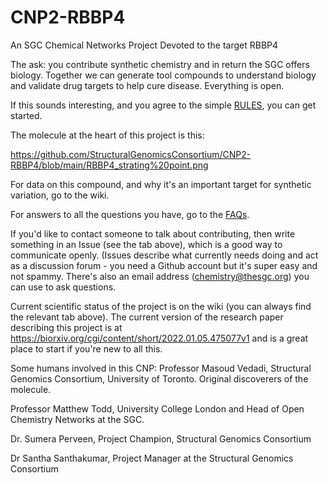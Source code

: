 # CNP2-RBBP4
An SGC Chemical Networks Project Devoted to the target RBBP4

The ask: you contribute synthetic chemistry and in return the SGC offers biology. Together we can generate tool compounds to understand biology and validate drug targets to help cure disease. Everything is open.

If this sounds interesting, and you agree to the simple [RULES](https://www.thesgc.org/sgc-open-chemistry-networks/terms-of-use), you can get started.

The molecule at the heart of this project is this:

https://github.com/StructuralGenomicsConsortium/CNP2-RBBP4/blob/main/RBBP4_strating%20point.png


For data on this compound, and why it's an important target for synthetic variation, go to the wiki.

For answers to all the questions you have, go to the [FAQs](https://www.thesgc.org/sgc-open-chemistry-networks/faq).

If you'd like to contact someone to talk about contributing, then write something in an Issue (see the tab above), which is a good way to communicate openly. (Issues describe what currently needs doing and act as a discussion forum - you need a Github account but it's super easy and not spammy. There's also an email address (chemistry@thesgc.org) you can use to ask questions.

Current scientific status of the project is on the wiki (you can always find the relevant tab above). The current version of the research paper describing this project is at  https://biorxiv.org/cgi/content/short/2022.01.05.475077v1 and is a great place to start if you're new to all this.

Some humans involved in this CNP:
Professor Masoud Vedadi, Structural Genomics Consortium, University of Toronto. Original discoverers of the molecule.

Professor Matthew Todd, University College London and Head of Open Chemistry Networks at the SGC.

Dr. Sumera Perveen, Project Champion, Structural Genomics Consortium 

Dr Santha Santhakumar, Project Manager at the Structural Genomics Consortium
